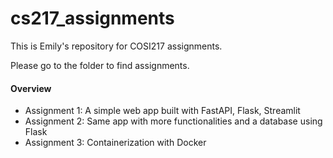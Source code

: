 # cs217_assignments
This is Emily's repository for COSI217 assignments.

Please go to the folder to find assignments.

#### Overview
- Assignment 1: A simple web app built with FastAPI, Flask, Streamlit
- Assignment 2: Same app with more functionalities and a database using Flask
- Assignment 3: Containerization with Docker
